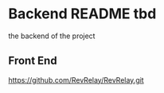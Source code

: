 # Backend README tbd
the backend of the project

## Front End
https://github.com/RevRelay/RevRelay.git
